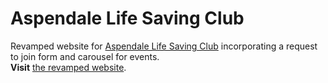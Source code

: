 <h1>Aspendale Life Saving Club</h1>
Revamped website for <a href="http://aspendalelsc.com.au/">Aspendale Life Saving Club</a> incorporating a request to join form and carousel for events.<br>
<strong>Visit</strong> <a href="https://kwearing.github.io/fewdr38a-final-project/index.html">the revamped website</a>.
